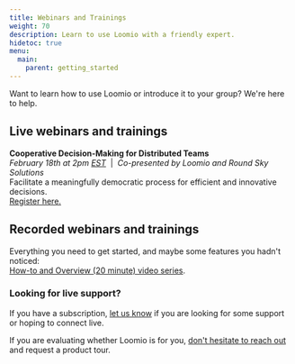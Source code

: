 ```yaml
---
title: Webinars and Trainings
weight: 70
description: Learn to use Loomio with a friendly expert.
hidetoc: true
menu:
  main:
    parent: getting_started
---
```


Want to learn how to use Loomio or introduce it to your group? We're here to help.

## Live webinars and trainings

**Cooperative Decision-Making for Distributed Teams**<br>
_February 18th at 2pm [EST](https://www.timeanddate.com/worldclock/converter.html?iso=20200218T190000&p1=179)_&nbsp; |&nbsp; _Co-presented by Loomio and Round Sky Solutions_<br>
Facilitate a meaningfully democratic process for efficient and innovative decisions.<br>
[Register here.](https://www.roundskysolutions.com/webinar-series/?utm_source=Loomio&utm_medium=social&utm_campaign=FoWDecisionMaking20)


## Recorded webinars and trainings

Everything you need to get started, and maybe some features you hadn't noticed:<br> [How-to and Overview (20 minute) video series](/en/overview-and-how-tos).

### Looking for live support?

If you have a subscription, [let us know](https://loomio.org/contact/?utm_campaign=webi-trainings-help&utm_term=help) if you are looking for some support or hoping to connect live.

If you are evaluating whether Loomio is for you, [don't hesitate to reach out](https://loomio.org/contact/?utm_campaign=webi-trainings-help&utm_term=help) and request a product tour.
